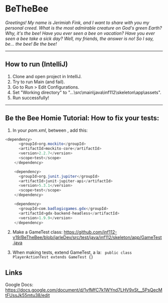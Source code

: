 # BeTheBee

*Greetings! My name is Jerimiah Fink, and I want to share with you my personal creed. What is the most admirable creature on God's green Earth? Why, it's the bee! Have you ever seen a bee on vacation? Have you ever seen a bee take a sick day? Well, my friends, the answer is no! So I say, be… the bee! Be the bee!*

----
## How to run (IntelliJ)

1. Clone and open project in IntelliJ.
2. Try to run Main (and fail).
3. Go to Run > Edit Configurations.
4. Set "Working directory" to "...\src\main\java\inf112\skeleton\app\assets".
5. Run successfully!

----

## Be the Bee Homie Tutorial: How to fix your tests:

1. In your *pom.xml*, between *<dependencies>* *</dependencies>*, add this:
```java
<dependency>
      <groupId>org.mockito</groupId>
      <artifactId>mockito-core</artifactId>
      <version>2.2.7</version>
      <scope>test</scope>
    </dependency>

    <dependency>
      <groupId>org.junit.jupiter</groupId>
      <artifactId>junit-jupiter-api</artifactId>
      <version>5.3.1</version>
      <scope>test</scope>
    </dependency>

    <dependency>
      <groupId>com.badlogicgames.gdx</groupId>
      <artifactId>gdx-backend-headless</artifactId>
      <version>1.9.9</version>
    </dependency>
```

2. Make a GameTest class:
https://github.com/inf112-v19/BeTheBee/blob/jarleDev/src/test/java/inf112/skeleton/app/GameTest.java

3. When making tests, extend GameTest, a la:
` public class PlayerActionTest extends GameTest {}`

## Links

Google Docs:
https://docs.google.com/document/d/1yfMfC7k1WYnd7LHV9xSt__5PsQecMtFUssJk55mtu38/edit

